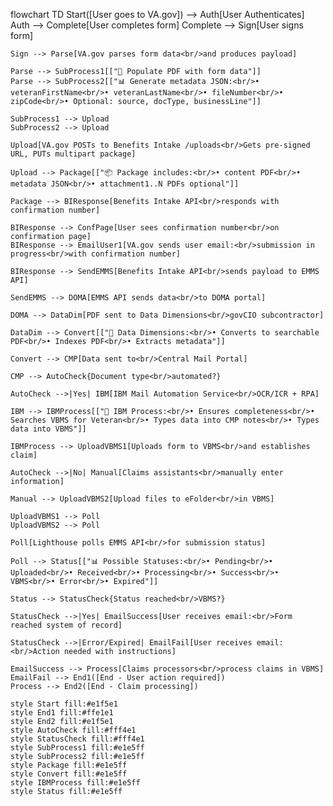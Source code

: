 flowchart TD
    Start([User goes to VA.gov]) --> Auth[User Authenticates]
    Auth --> Complete[User completes form]
    Complete --> Sign[User signs form]
    
    Sign --> Parse[VA.gov parses form data<br/>and produces payload]
    
    Parse --> SubProcess1[["📄 Populate PDF with form data"]]
    Parse --> SubProcess2[["📊 Generate metadata JSON:<br/>• veteranFirstName<br/>• veteranLastName<br/>• fileNumber<br/>• zipCode<br/>• Optional: source, docType, businessLine"]]
    
    SubProcess1 --> Upload
    SubProcess2 --> Upload
    
    Upload[VA.gov POSTs to Benefits Intake /uploads<br/>Gets pre-signed URL, PUTs multipart package]
    
    Upload --> Package[["📦 Package includes:<br/>• content PDF<br/>• metadata JSON<br/>• attachment1..N PDFs optional"]]
    
    Package --> BIResponse[Benefits Intake API<br/>responds with confirmation number]
    
    BIResponse --> ConfPage[User sees confirmation number<br/>on confirmation page]
    BIResponse --> EmailUser1[VA.gov sends user email:<br/>submission in progress<br/>with confirmation number]
    
    BIResponse --> SendEMMS[Benefits Intake API<br/>sends payload to EMMS API]
    
    SendEMMS --> DOMA[EMMS API sends data<br/>to DOMA portal]
    
    DOMA --> DataDim[PDF sent to Data Dimensions<br/>govCIO subcontractor]
    
    DataDim --> Convert[["🔄 Data Dimensions:<br/>• Converts to searchable PDF<br/>• Indexes PDF<br/>• Extracts metadata"]]
    
    Convert --> CMP[Data sent to<br/>Central Mail Portal]
    
    CMP --> AutoCheck{Document type<br/>automated?}
    
    AutoCheck -->|Yes| IBM[IBM Mail Automation Service<br/>OCR/ICR + RPA]
    
    IBM --> IBMProcess[["🤖 IBM Process:<br/>• Ensures completeness<br/>• Searches VBMS for Veteran<br/>• Types data into CMP notes<br/>• Types data into VBMS"]]
    
    IBMProcess --> UploadVBMS1[Uploads form to VBMS<br/>and establishes claim]
    
    AutoCheck -->|No| Manual[Claims assistants<br/>manually enter information]
    
    Manual --> UploadVBMS2[Upload files to eFolder<br/>in VBMS]
    
    UploadVBMS1 --> Poll
    UploadVBMS2 --> Poll
    
    Poll[Lighthouse polls EMMS API<br/>for submission status]
    
    Poll --> Status[["📊 Possible Statuses:<br/>• Pending<br/>• Uploaded<br/>• Received<br/>• Processing<br/>• Success<br/>• VBMS<br/>• Error<br/>• Expired"]]
    
    Status --> StatusCheck{Status reached<br/>VBMS?}
    
    StatusCheck -->|Yes| EmailSuccess[User receives email:<br/>Form reached system of record]
    
    StatusCheck -->|Error/Expired| EmailFail[User receives email:<br/>Action needed with instructions]
    
    EmailSuccess --> Process[Claims processors<br/>process claims in VBMS]
    EmailFail --> End1([End - User action required])
    Process --> End2([End - Claim processing])
    
    style Start fill:#e1f5e1
    style End1 fill:#ffe1e1
    style End2 fill:#e1f5e1
    style AutoCheck fill:#fff4e1
    style StatusCheck fill:#fff4e1
    style SubProcess1 fill:#e1e5ff
    style SubProcess2 fill:#e1e5ff
    style Package fill:#e1e5ff
    style Convert fill:#e1e5ff
    style IBMProcess fill:#e1e5ff
    style Status fill:#e1e5ff
